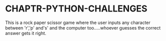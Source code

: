 # CHAPTR-PYTHON-CHALLENGES
This is a rock paper scissor game where the user inputs any character between 'r','p' and's' and the computer too.....whoever guesses the correct answer gets it right.
